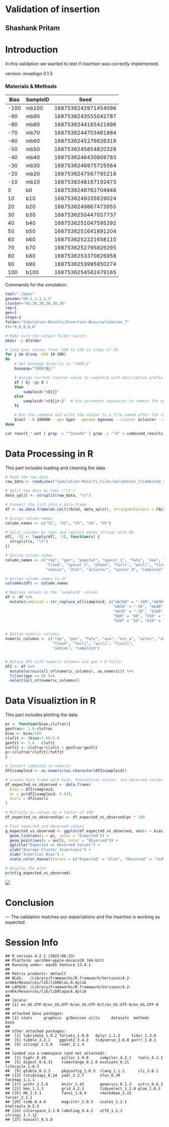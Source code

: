 Validation of insertion
================

## Shashank Pritam

# Introduction

In this validation we wanted to test if insertion was correctly
implemented.

version: invadego 0.1.3

### Materials & Methods

| Bias | SampleID | Seed                |
|------|----------|---------------------|
| -100 | mb100    | 1687536242971454096 |
| -90  | mb90     | 1687536243555042787 |
| -80  | mb80     | 1687536244165421696 |
| -70  | mb70     | 1687536244703461884 |
| -60  | mb60     | 1687536245276626319 |
| -50  | mb50     | 1687536245854820328 |
| -40  | mb40     | 1687536246430909783 |
| -30  | mb30     | 1687536246975725564 |
| -20  | mb20     | 1687536247567765218 |
| -10  | mb10     | 1687536248167192473 |
| 0    | b0       | 1687536248762704948 |
| 10   | b10      | 1687536249335629024 |
| 20   | b20      | 1687536249867473955 |
| 30   | b30      | 1687536250447057737 |
| 40   | b40      | 1687536251047595292 |
| 50   | b50      | 1687536251641891204 |
| 60   | b60      | 1687536252221658110 |
| 70   | b70      | 1687536252795926295 |
| 80   | b80      | 1687536253370826958 |
| 90   | b90      | 1687536253995850274 |
| 100  | b100     | 1687536254582479165 |

Commands for the simulation:

``` bash
tool="./main"
genome="mb:1,1,1,1,1"
cluster="kb:30,30,30,30,30"
rep=1
gen=1
steps=1
folder="Simulation-Results/Insertion-Bias/validation_7"
rr="0,0,0,0,0"

# Make sure the output folder exists
mkdir -p $folder

# Loop over values from -100 to 100 in steps of 10
for j in $(seq -100 10 100)
do
    # Set basepop directly to "1000;j"
    basepop="1000($j)"

    # Assign current counter value to sampleid with descriptive prefix
    if [ $j -ge 0 ]
    then
        sampleid="b${j}"
    else
        sampleid="mb${j#-}"  # Use parameter expansion to remove the negative sign
    fi

    # Run the command and write the output to a file named after the sampleid
    $tool --N 100000 --gen $gen --genome $genome --cluster $cluster --rr $rr --rep $rep --basepop "$basepop" --steps $steps --sampleid $sampleid > "$folder/result_${sampleid}.out"
done

cat result_*.out | grep -v "^Invade" | grep -v "^#" > combined_results.out
```

# Data Processing in R

This part includes loading and cleaning the data.

``` r
# Read the raw data
raw_data <- readLines("Simulation-Results_Files/validation_7/combined_results.out")

# Split the data by tabs ("\t")
data_split <- strsplit(raw_data, "\t")

# Convert the list into a data frame
df <- as.data.frame(do.call(rbind, data_split), stringsAsFactors = FALSE)

# Assign column names
column_names <- c("V1", "V2", "V3", "V4", "V5")

# Split columns by tabs and replace empty strings with NA
df[, -5] <- lapply(df[, -5], function(x) {
  strsplit(x, "\t")
})

# Define column names
column_names <- c("rep", "gen", "popstat", "spacer_1", "fwte", "avw", "min_w", "avtes", "avpopfreq",
                  "fixed", "spacer_2", "phase", "fwcli", "avcli", "fixcli", "spacer_3",
                  "avbias", "3tot", "3cluster", "spacer_4", "sampleid")

# Assign column names to df
colnames(df) <- column_names

# Replace values in the 'sampleid' column
df <- df %>%
  mutate(sampleid = str_replace_all(sampleid, c("mb100" = "-100","mb90" = "-90", "mb80" = "-80", "mb70" = "-70", "mb60" = "-60",
                                                "mb50" = "-50", "mb40" = "-40", "mb30" = "-30", "mb20" = "-20",
                                                "mb10" = "-10", "b100" = "100","b90" = "90", "b80" = "80", "b70" = "70",
                                                "b60" = "60", "b50" = "50", "b40" = "40", "b30" = "30",
                                                "b20" = "20", "b10" = "10", "b0" = "0")))


# Define numeric columns
numeric_columns <- c("rep", "gen", "fwte", "avw", "min_w", "avtes", "avpopfreq",
                     "fixed", "fwcli", "avcli", "fixcli",
                     "avbias", "sampleid")


# Define df2 with numeric columns and gen = 0 filter
df2 <- df %>%
  mutate(across(all_of(numeric_columns), as.numeric)) %>%
  filter(gen == 0) %>%
  select(all_of(numeric_columns))
```

# Data Visualiztion in R

This part includes plotting the data.

``` r
pc <- function(bias,clufrac){
genfrac<- 1.0-clufrac
bias <- bias/100
clufit <- (bias+1.0)/2.0
genfit <- 1.0 - clufit
totfit <- clufrac*clufit + genfrac*genfit
p<-(clufrac*clufit)/totfit
}

# Convert sampleid to numeric
df2$sampleid <- as.numeric(as.character(df2$sampleid))

# Create data frame with bias, theoretical values, and observed values
df_expected_vs_observed <- data.frame(
  bias = df2$sampleid,
  pc = pc(df2$sampleid, 0.03),
  avcli = df2$avcli
)

# Multiply pc values by a factor of 100
df_expected_vs_observed$pc <- df_expected_vs_observed$pc * 100

# Plot expected and observed values
g_expected_vs_observed <- ggplot(df_expected_vs_observed, aes(x = bias)) +
  geom_line(aes(y = pc, color = "Expected")) +
  geom_point(aes(y = avcli, color = "Observed")) +
  ggtitle("Expected vs Observed Values") +
  ylab("Average Cluster Insertions") +
  xlab("Insertion Bias") +
  scale_color_manual(values = c("Expected" = "blue", "Observed" = "red"))

# Display the plot
print(g_expected_vs_observed)
```

![](Validation_7_insertion_files/figure-gfm/data-plotting-1.png)<!-- -->

# Conclusion

— The validation matches our expectations and the insertion is working
as expected.

# Session Info

    ## R version 4.2.1 (2022-06-23)
    ## Platform: aarch64-apple-darwin20 (64-bit)
    ## Running under: macOS Ventura 13.4.1
    ## 
    ## Matrix products: default
    ## BLAS:   /Library/Frameworks/R.framework/Versions/4.2-arm64/Resources/lib/libRblas.0.dylib
    ## LAPACK: /Library/Frameworks/R.framework/Versions/4.2-arm64/Resources/lib/libRlapack.dylib
    ## 
    ## locale:
    ## [1] en_US.UTF-8/en_US.UTF-8/en_US.UTF-8/C/en_US.UTF-8/en_US.UTF-8
    ## 
    ## attached base packages:
    ## [1] stats     graphics  grDevices utils     datasets  methods   base     
    ## 
    ## other attached packages:
    ##  [1] lubridate_1.9.2 forcats_1.0.0   dplyr_1.1.2     tidyr_1.3.0    
    ##  [5] tibble_3.2.1    ggplot2_3.4.2   tidyverse_2.0.0 purrr_1.0.1    
    ##  [9] stringr_1.5.0   readr_2.1.4    
    ## 
    ## loaded via a namespace (and not attached):
    ##  [1] highr_0.10       pillar_1.9.0     compiler_4.2.1   tools_4.2.1     
    ##  [5] digest_0.6.31    timechange_0.2.0 evaluate_0.21    lifecycle_1.0.3 
    ##  [9] gtable_0.3.3     pkgconfig_2.0.3  rlang_1.1.1      cli_3.6.1       
    ## [13] rstudioapi_0.14  yaml_2.3.7       xfun_0.39        fastmap_1.1.1   
    ## [17] withr_2.5.0      knitr_1.43       generics_0.1.3   vctrs_0.6.3     
    ## [21] hms_1.1.3        grid_4.2.1       tidyselect_1.2.0 glue_1.6.2      
    ## [25] R6_2.5.1         fansi_1.0.4      rmarkdown_2.22   farver_2.1.1    
    ## [29] tzdb_0.4.0       magrittr_2.0.3   scales_1.2.1     htmltools_0.5.5 
    ## [33] colorspace_2.1-0 labeling_0.4.2   utf8_1.2.3       stringi_1.7.12  
    ## [37] munsell_0.5.0
